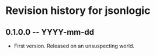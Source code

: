 # Revision history for jsonlogic

## 0.1.0.0 -- YYYY-mm-dd

* First version. Released on an unsuspecting world.
